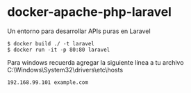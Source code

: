 # docker-apache-php-laravel
Un entorno para desarrollar APIs puras en Laravel

```
$ docker build ./ -t laravel
$ docker run -it -p 80:80 laravel
```

Para windows recuerda agregar la siguiente línea a tu archivo C:\Windows\System32\drivers\etc\hosts
```
192.168.99.101 example.com
```